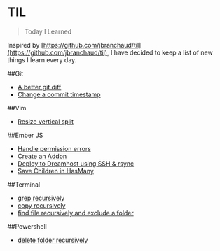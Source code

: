 # TIL
> Today I Learned

Inspired by [https://github.com/jbranchaud/til](https://github.com/jbranchaud/til), I have decided to keep a list of new things I learn every day.

##Git
* [A better git diff](git/diff-so-fancy.md)
* [Change a commit timestamp](git/change-commit-timestamp.md)

##Vim
* [Resize vertical split](vim/resize-split.md)

##Ember JS
* [Handle permission errors](ember/no-auth-permission.md)
* [Create an Addon](ember/create-addon.md)
* [Deploy to Dreamhost using SSH & rsync](ember/deploy-dreamhost.md)
* [Save Children in HasMany](ember/save-children-with-parent.md)

##Terminal
* [grep recursively](terminal/grep-recursively.md)
* [copy recursively](terminal/copy-directory.md)
* [find file recursively and exclude a folder](terminal/find-file-recursively.md)

##Powershell
* [delete folder recursively](powershell/delete-folder-recursively.md)
